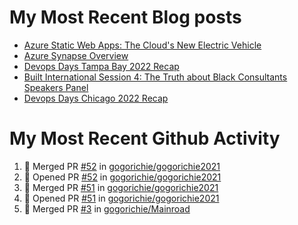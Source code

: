 # My Most Recent Blog posts
<!-- BLOG-POST-LIST:START -->
- [Azure Static Web Apps: The Cloud&#39;s New Electric Vehicle](https://www.gogorichie.com/blog/microsoft/azurespringcleaning2023/)
- [Azure Synapse Overview](https://www.gogorichie.com/blog/microsoft/azure-synapse-overview/)
- [Devops Days Tampa Bay 2022 Recap](https://www.gogorichie.com/blog/devopsdaystampabay2022recap/)
- [Built International Session 4: The Truth about Black Consultants Speakers Panel](https://www.gogorichie.com/blog/built-speakers-panel-appearance/)
- [Devops Days Chicago 2022 Recap](https://www.gogorichie.com/blog/devopsdayschicago2022recap/)
<!-- BLOG-POST-LIST:END -->


# My Most Recent Github Activity
<!--START_SECTION:activity-->
1. 🎉 Merged PR [#52](https://github.com/gogorichie/gogorichie2021/pull/52) in [gogorichie/gogorichie2021](https://github.com/gogorichie/gogorichie2021)
2. 💪 Opened PR [#52](https://github.com/gogorichie/gogorichie2021/pull/52) in [gogorichie/gogorichie2021](https://github.com/gogorichie/gogorichie2021)
3. 🎉 Merged PR [#51](https://github.com/gogorichie/gogorichie2021/pull/51) in [gogorichie/gogorichie2021](https://github.com/gogorichie/gogorichie2021)
4. 💪 Opened PR [#51](https://github.com/gogorichie/gogorichie2021/pull/51) in [gogorichie/gogorichie2021](https://github.com/gogorichie/gogorichie2021)
5. 🎉 Merged PR [#3](https://github.com/gogorichie/Mainroad/pull/3) in [gogorichie/Mainroad](https://github.com/gogorichie/Mainroad)
<!--END_SECTION:activity-->

